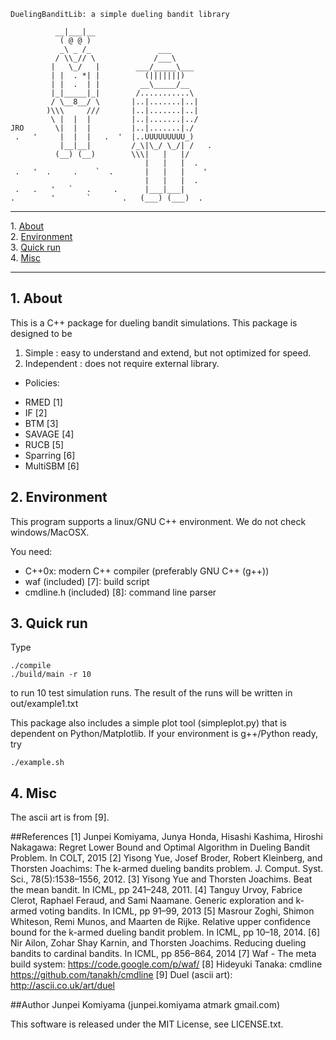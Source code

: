     DuelingBanditLib: a simple dueling bandit library 
    
              __|___|__
               ( @ @ )
               _\ _ /_               ___
              / \\_// \             /___\
             |   \_/   |        ___/_____\___
             | |  . *| |          (|||||||)
             | |  .  | |         __\_____/__
             |_|_____|_|        /...........\
             / \__8__/ \       |..|.......|..|
            )\\\     ///       |..|.......|..|
             \ |  |  |         |..|.......|../
    JRO       \|  |  |         |..|.......|./
     .   '     |  |  |   .  '  |..UUUUUUUUU_)
               |__|__|         /_\|\_/ \_/| /   .
              (__) (__)        \\\|   |   |/
                                  |   |   |  .
     .   '  .     .    `  .       |   |   |    '
                                  |   |   |  .
     .   .   '   `   .     .      |___|___|
    .        '       `       .   (___) (___)  .

- - -
1\. [About](#about)  
2\. [Environment](#environment)  
3\. [Quick run](#quick)  
4\. [Misc](#misc)  
- - -


<a name="about"></a>

## 1\. About
  This is a C++ package for dueling bandit simulations. 
  This package is designed to be
  1. Simple : easy to understand and extend, but not optimized for speed. 
  2. Independent : does not require external library.

+ Policies:
 -  RMED [1]
 -  IF [2]
 -  BTM [3]
 -  SAVAGE [4]
 -  RUCB [5]
 -  Sparring [6]
 -  MultiSBM [6]
     
<a name="environment"></a>

## 2\. Environment
  This program supports a linux/GNU C++ environment. We do not check windows/MacOSX.
  
  You need:
  - C++0x: modern C++ compiler (preferably GNU C++ (g++))
  -  waf (included) [7]: build script
  -  cmdline.h (included) [8]: command line parser
  
<a name="quick"></a>

## 3\. Quick run
  Type 
  
    ./compile
    ./build/main -r 10
    
  to run 10 test simulation runs. The result of the runs will be written in out/example1.txt

  This package also includes a simple plot tool (simpleplot.py) that is dependent on Python/Matplotlib.
  If your environment is g++/Python ready, try
  
    ./example.sh

<a name="misc"></a>

## 4\. Misc
  The ascii art is from [9].
  
##References
    [1] Junpei Komiyama, Junya Honda, Hisashi Kashima, Hiroshi Nakagawa: Regret Lower Bound and Optimal Algorithm in Dueling Bandit Problem. In COLT, 2015
    [2] Yisong Yue, Josef Broder, Robert Kleinberg, and Thorsten Joachims: The k-armed dueling bandits problem. J. Comput. Syst. Sci., 78(5):1538–1556, 2012.
    [3] Yisong Yue and Thorsten Joachims. Beat the mean bandit. In ICML, pp 241–248, 2011.
    [4] Tanguy Urvoy, Fabrice Clerot, Raphael Feraud, and Sami Naamane. Generic exploration and k-armed voting bandits. In ICML, pp 91–99, 2013 
    [5] Masrour Zoghi, Shimon Whiteson, Remi Munos, and Maarten de Rijke. Relative upper confidence bound for the k-armed dueling bandit problem. In ICML, pp 10–18, 2014.
    [6] Nir Ailon, Zohar Shay Karnin, and Thorsten Joachims. Reducing dueling bandits to cardinal bandits. In ICML, pp 856–864, 2014
    [7] Waf - The meta build system: https://code.google.com/p/waf/
    [8] Hideyuki Tanaka: cmdline https://github.com/tanakh/cmdline
    [9] Duel (ascii art): http://ascii.co.uk/art/duel

##Author
  Junpei Komiyama (junpei.komiyama atmark gmail.com)

  This software is released under the MIT License, see LICENSE.txt.

